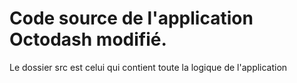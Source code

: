 # Code source de l'application Octodash modifié.
Le dossier src est celui qui contient toute la logique de l'application

